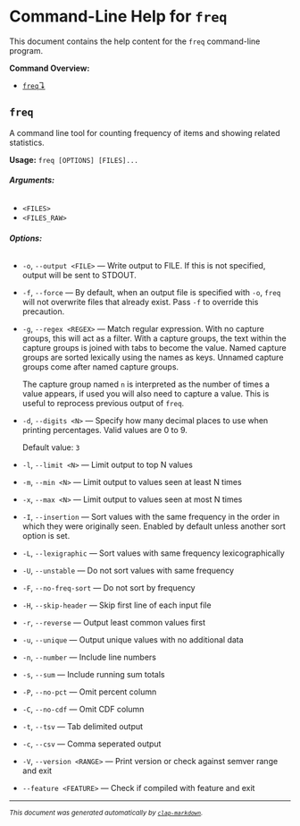 # Command-Line Help for `freq`

This document contains the help content for the `freq` command-line program.

**Command Overview:**

* [`freq`↴](#freq)

## `freq`

A command line tool for counting frequency of items and showing related statistics.

**Usage:** `freq [OPTIONS] [FILES]...`

###### **Arguments:**

* `<FILES>`
* `<FILES_RAW>`

###### **Options:**

* `-o`, `--output <FILE>` — Write output to FILE. If this is not specified, output will be sent to STDOUT.
* `-f`, `--force` — By default, when an output file is specified with `-o`, `freq` will not overwrite files that already exist. Pass `-f` to override this precaution.
* `-g`, `--regex <REGEX>` — Match regular expression. With no capture groups, this will act as a filter. With a capture groups, the text within the capture groups is joined with tabs to become the value. Named capture groups are sorted lexically using the names as keys. Unnamed capture groups come after named capture groups.

   The capture group named `n` is interpreted as the number of times a value appears, if used you will also need to capture a value. This is useful to reprocess previous output of `freq`.
* `-d`, `--digits <N>` — Specify how many decimal places to use when printing percentages. Valid values are 0 to 9.

  Default value: `3`
* `-l`, `--limit <N>` — Limit output to top N values
* `-m`, `--min <N>` — Limit output to values seen at least N times
* `-x`, `--max <N>` — Limit output to values seen at most N times
* `-I`, `--insertion` — Sort values with the same frequency in the order in which they were originally seen. Enabled by default unless another sort option is set.
* `-L`, `--lexigraphic` — Sort values with same frequency lexicographically
* `-U`, `--unstable` — Do not sort values with same frequency
* `-F`, `--no-freq-sort` — Do not sort by frequency
* `-H`, `--skip-header` — Skip first line of each input file
* `-r`, `--reverse` — Output least common values first
* `-u`, `--unique` — Output unique values with no additional data
* `-n`, `--number` — Include line numbers
* `-s`, `--sum` — Include running sum totals
* `-P`, `--no-pct` — Omit percent column
* `-C`, `--no-cdf` — Omit CDF column
* `-t`, `--tsv` — Tab delimited output
* `-c`, `--csv` — Comma seperated output
* `-V`, `--version <RANGE>` — Print version or check against semver range and exit
* `--feature <FEATURE>` — Check if compiled with feature and exit



<hr/>

<small><i>
    This document was generated automatically by
    <a href="https://crates.io/crates/clap-markdown"><code>clap-markdown</code></a>.
</i></small>
